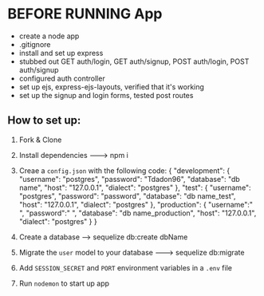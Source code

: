 # BEFORE RUNNING App

* create a node app
* .gitignore
* install and set up express
* stubbed out GET auth/login, GET auth/signup, POST auth/login, POST auth/signup
* configured auth controller
* set up ejs, express-ejs-layouts, verified that it's working
* set up the signup and login forms, tested post routes

## How to set up:
1. Fork & Clone

2. Install dependencies ---> npm i

3. Creae a `config.json` with the following code:
{
  "development": {
    "username": "postgres",
    "password": "Tdadon96",
    "database": "db name",
    "host": "127.0.0.1",
    "dialect": "postgres"
  },
  "test": {
    "username": "postgres",
    "password": "password",
    "database": "db name_test",
    "host": "127.0.0.1",
    "dialect": "postgres"
  },
  "production": {
    "username":" ",
    "password":" ",
    "database": "db name_production",
    "host": "127.0.0.1",
    "dialect": "postgres"
  }
}

4. Create a database --> sequelize db:create dbName

5. Migrate the `user` model to your database ---> sequelize db:migrate

6. Add `SESSION_SECRET` and `PORT` environment variables in a `.env` file

7. Run `nodemon` to start up app